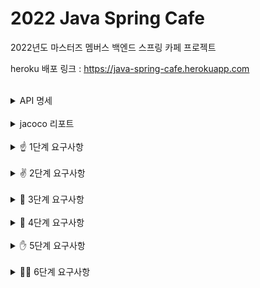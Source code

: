 # 2022 Java Spring Cafe

2022년도 마스터즈 멤버스 백엔드 스프링 카페 프로젝트

heroku 배포 링크 : <https://java-spring-cafe.herokuapp.com>

<br/>
<details>
<summary> API 명세</summary>
<div markdown="1">
<br/>

### User

| user            | URL                 | Method | URL Params       | Data Params                                                     | Success Response                  | Error Response      |
|:----------------|---------------------|--------|------------------|-----------------------------------------------------------------|-----------------------------------|---------------------|
| listUsers       | /users              | GET    |                  |                                                                 | code: 200, view: user/list        |                     |
| showUser        | /users/:userId      | GET    | `userId: string` |                                                                 | code: 200, view: user/profile     | code: 404           |
| formCreateUser  | /users/form         | GET    |                  |                                                                 | code: 200, view: user/form        |                     |
| createUser      | /users              | POST   |                  | `userId: string, password: string, name: string, email: string` | code: 200, redirect: /users       | code: 409 code: 500 |
| formUpdateUser  | /users/:userId/form | GET    | `userId: string` |                                                                 | code: 200, view: user/update_form | code: 404           |
| updateUser      | /users/:userId      | PUT    | `userId: string` | `password: string, name: string, email: string`                 | code: 200, redirect: /users       | code: 404           |

### Article

| article            | URL           | Method | URL Params | Data Params                                       | Success Response         | Error Response      |
|--------------------|---------------|--------|------------|---------------------------------------------------|--------------------------|---------------------|
| formCreateQuestion | /questions    | GET    |            |                                                   | code: 200 view: qna/form |                     |
| createQuestion     | /questions    | POST   |            | `writer: string, title: string, contents: string` | code: 200 redirect: /    | code: 404 code: 500 |
| listQuestions      | /             | GET    |            |                                                   | code: 200 view: qna/list |                     |
| showQuestion       | /articles/:id | GET    | `id: int`  |                                                   | code: 200 view: qna/show | code: 404           |

### Auth

| auth      | URL         | Method | URL Params | Data Params                        | Success Response           | Error Response      |
|-----------|-------------|--------|------------|------------------------------------|----------------------------|---------------------|
| formLogin | /login/form | GET    |            |                                    | code: 200 view: form/login |                     |
| login     | /login      | POST   |            | `userId: string, password: string` | code: 200 redirect: /users | code: 404 code: 409 |
| logout    | /logout     | GET    |            |                                    | code: 200 redirect: /users |                     |

<br/>
</div>
</details>

<br/>
<details>
<summary> jacoco 리포트</summary>
<div markdown="1">
<br/>

### Bundle
    
![image](https://user-images.githubusercontent.com/50660684/158010241-efdcfe5b-989d-405e-9b42-bea4ee6c3362.png)

### Controller
    
![image](https://user-images.githubusercontent.com/50660684/158010292-4e4cbde2-7851-4735-9f7a-abcbfe2d26ee.png)

### Service
    
![image](https://user-images.githubusercontent.com/50660684/158010308-80312217-894f-47f1-839e-d3fd101c903b.png)

### Repository
    
![image](https://user-images.githubusercontent.com/50660684/158010331-f5e1650e-519d-46e6-b0ec-655913fc38d9.png)    
    
<br/>
</div>
</details>

<br/>
<details>
<summary>☝ 1단계 요구사항</summary>
<div markdown="1">
<br/>

## 스프링 카페 1단계 - 회원 가입 및 목록 기능

### 회원가입 기능 구현

- [X] 가입하기 페이지는 static/user/form.html을 사용한다.
- [X] static에 있는 html을 templates로 이동한다.
- [X] 사용자 관리 기능 구현을 담당할 UserController를 추가하고 애노테이션 매핑한다.
    - @Controller 애노테이션 추가
- [X] 회원가입하기 요청(POST 요청)을 처리할 메소드를 추가하고 매핑한다.
    - @PostMapping 추가하고 URL 매핑한다.
- [X] 사용자가 전달한 값을 User 클래스를 생성해 저장한다.
    - 회원가입할 때 전달한 값을 저장할 수 있는 필드를 생성한 후 setter와 getter 메소드를 생성한다.
- [X] 사용자 목록을 관리하는 ArrayList를 생성한 후 앞에서 생성한 User 인스턴스를 ArrayList에 저장한다.
- [X] 사용자 추가를 완료한 후 사용자 목록 페이지("redirect:/users")로 이동한다.

### 회원목록 기능 구현

- [X] 회원목록 페이지는 static/user/list.html을 사용한다.
- [X] static에 있는 html을 templates로 이동한다.
- [X] Controller 클래스는 회원가입하기 과정에서 추가한 UserController를 그대로 사용한다.
- [X] 회원목록 요청(GET 요청)을 처리할 메소드를 추가하고 매핑한다.
  - @GetMapping을 추가하고 URL 매핑한다.
- [X] Model을 메소드의 인자로 받은 후 Model에 사용자 목록을 users라는 이름으로 전달한다.
- [X] 사용자 목록을 user/list.html로 전달하기 위해 메소드 반환 값을 "user/list"로 한다.
- [X] user/list.html 에서 사용자 목록을 출력한다.

### 회원 프로필 정보보기

- [X] 회원 프로필 보기 페이지는 static/user/profile.html을 사용한다.
- [X] static에 있는 html을 templates로 이동한다.
- [X] 앞 단계의 사용자 목록 html인 user/list.html 파일에 닉네임을 클릭하면 프로필 페이지로 이동하도록 한다.
  - html에서 페이지 이동은 <a /> 태그를 이용해 가능하다.
  - "<a href="/users/{{userId}} />" 와 같이 구현한다.
- [X] Controller 클래스는 앞 단계에서 사용한 UserController를 그대로 사용한다.
- [X] 회원프로필 요청(GET 요청)을 처리할 메소드를 추가하고 매핑한다. 
  - @GetMapping을 추가하고 URL 매핑한다. 
  - URL은 "/users/{userId}"와 같이 매핑한다.
- [X] URL을 통해 전달한 사용자 아이디 값은 @PathVariable 애노테이션을 활용해 전달 받을 수 있다. 
- [X] ArrayList에 저장되어 있는 사용자 중 사용자 아이디와 일치하는 User 데이터를 Model에 저장한다.
- [X] user/profile.html 에서는 Controller에서 전달한 User 데이터를 활용해 사용자 정보를 출력한다.

<br/>
</div>
</details>

<br/>
<details>
<summary>✌ 2단계 요구사항</summary>
<div markdown="1">
<br/>

## 스프링 카페 2단계 - 글 쓰기 기능 구현

### 글쓰기

- [X] 게시글 페이지는 static/qna/form.html을 수정해서 사용한다.
- [X] static에 있는 html을 templates로 이동한다.
- [X] 게시글 기능 구현을 담당할 ArticleController를 추가하고 애노테이션 매핑한다.
- [X] 게시글 작성 요청(POST 요청)을 처리할 메소드를 추가하고 매핑한다.
- [X] 사용자가 전달한 값을 Article 클래스를 생성해 저장한다.
- [X] 게시글 목록을 관리하는 ArrayList를 생성한 후 앞에서 생성한 Article 인스턴스를 ArrayList에 저장한다.
- [X] 게시글 추가를 완료한 후 메인 페이지(“redirect:/”)로 이동한다.

### 글 목록 조회하기

- [X] 메인 페이지(요청 URL이 “/”)를 담당하는 Controller의 method에서 게시글 목록을 조회한다.
- [X] 조회한 게시글 목록을 Model에 저장한 후 View에 전달한다. 게시글 목록은 앞의 게시글 작성 단계에서 생성한 ArrayList를 그대로 전달한다.
- [X] View에서 Model을 통해 전달한 게시글 목록을 출력한다.

### 게시글 상세보기

- [X] 게시글 목록(qna/list.html)의 제목을 클릭했을 때 게시글 상세 페이지에 접속할 수 있도록 한다.
- [X] 게시글 상세 페이지 접근 URL은 "/articles/{index}"(예를 들어 첫번째 글은 /articles/1)와 같이 구현한다.
- [X] 게시글 객체에 id 인스턴스 변수를 추가하고 ArrayList에 게시글 객체를 추가할 때 ArrayList.size() + 1을 게시글 객체의 id로 사용한다.
- [X] Controller에 상세 페이지 접근 method를 추가하고 URL은 /articles/{index}로 매핑한다.
- [X] ArrayList에서 index - 1 해당하는 데이터를 조회한 후 Model에 저장해 /qna/show.html에 전달한다.
- [X] /qna/show.html에서는 Controller에서 전달한 데이터를 활용해 html을 생성한다.

### 회원정보 수정 화면

- [X] /user/form.html 파일을 /user/updateForm.html로 복사한 후 수정화면을 생성한다.
- [X] URL 매핑을 할 때 "/users/{id}/form"와 같이 URL을 통해 인자를 전달하는 경우 @PathVariable 애노테이션을 활용해 인자 값을 얻을 수 있다.
- [X] public String updateForm(@PathVariable String id)와 같이 구현 가능하다.
- [X] Controller에서 전달한 값을 입력 폼에서 출력하려면 value를 사용하면 된다.

### 회원정보 수정

- [X] URL 매핑을 할 때 "/users/{id}"와 같이 URL을 통해 인자를 전달하는 경우 @PathVariable 애노테이션을 활용해 인자 값을 얻을 수 있다.
- [X] UserController의 사용자가 수정한 정보를 User 클래스에 저장한다.
- [X] {id}에 해당하는 User를 DB에서 조회한다(UserRepository의 findOne()).
- [X] DB에서 조회한 User 데이터를 새로 입력받은 데이터로 업데이트한다.
- [X] UserRepository의 save() 메소드를 사용해 업데이트한다.

<br/>
</div>
</details>

<br/>
<details>
<summary>🤘 3단계 요구사항</summary>
<div markdown="1">
<br/>

## 스프링 카페 3단계 - DB에 저장하기

- [X] H2 데이터베이스 의존성을 추가하고 연동한다. 
  - ORM은 사용하지 않는다. 
  - Spring JDBC를 사용한다. 
  - DB 저장 및 조회에 필요한 SQL은 직접 작성한다.
- [X] 게시글 데이터 저장하기 
  - Article 클래스를 DB 테이블에 저장할 수 있게 구현한다. 
  - Article 테이블이 적절한 PK를 가지도록 구현한다.
- [X] 게시글 목록 구현하기 
  - 전체 게시글 목록 데이터를 DB에서 조회하도록 구현한다.
- [X] 게시글 상세보기 구현하기 
  - 게시글의 세부 내용을 DB에서 가져오도록 구현한다.
- [X] 사용자 정보 DB에 저장 
  - 회원가입을 통해 등록한 사용자 정보를 DB에 저장한다.
- [X] 배포하기
  - heroku를 사용해서 배포를 진행한다.

<br/>
</div>
</details>

<br/>
<details>
<summary>🖖 4단계 요구사항</summary>
<div markdown="1">
<br/>

## 스프링 카페 4단계 - DB에 저장하기

- [X] 로그인과 로그아웃이 기능이 정상적으로 동작한다.
  - 현재 상태가 로그인 상태이면 상단 메뉴에서 “로그아웃”, “개인정보수정”이 표시되어야 한다.
  - 현재 상테가 로그인 상태가 아니라면 상단 메뉴에서 “로그인”, “회원가입”이 표시되어야 한다.
- [X] Spring MVC에서 메소드의 인자로 HttpSession을 이용해서 로그인을 구현한다.
  - Spring Security와 같은 별도 라이브러리 등은 사용하지 않는다.
  - API가 아닌 템플릿 기반으로 구현한다.
- [X] 로그인한 사용자는 자신의 정보를 수정할 수 있어야 한다.
  - 이름, 이메일만 수정할 수 있으며, 사용자 아이디는 수정할 수 없다.
  - 비밀번호가 일치하는 경우에만 수정 가능하다.
  - 로그인한 사용자와 수정하는 계정의 id가 같은 경우만 수정하도록 한다.
  - 다른 사용자의 정보를 수정하려는 경우 에러 페이지를 만든 후 에러 메시지를 출력한다.
- [X] 권한 체크에 대한 테스트를 위해 2명 이상의 테스트 데이터를 추가한다.

<br/>
</div>
</details>

<br/>
<details>
<summary>✋ 5단계 요구사항</summary>
<div markdown="1">
<br/>

## 스프링 카페 5단계 - 게시글 권한 부여

### 기능 요구 사항

- [X] 로그인하지 않은 사용자는 게시글의 목록만 볼 수 있다.
- [X] 로그인한 사용자만 게시글의 세부내용을 볼 수 있다.
- [X] 로그인한 사용자만 게시글을 작성할 수 있다.
- [X] 로그인한 사용자는 자신의 글을 수정 및 삭제할 수 있다.

### 게시글 작성하기

- [X] 글작성 화면에서 글쓴이 입력 필드를 삭제한다.
- [X] 로그인하지 않은 사용자가 글쓰기 페이지에 접근할 경우 로그인 페이지로 이동한다.

### 게시글 수정하기

- [X] 수정하기 폼 과 수정하기 기능은 로그인 사용자와 글쓴이의 사용자 아이디가 같은 경우에만 가능하다.
- [X] 상황에 따라 "다른 사람의 글을 수정할 수 없다."와 같은 에러 메시지를 출력하는 페이지로 이동하도록 구현한다.

### 게시글 삭제하기

- [X] 삭제하기는 로그인 사용자와 글쓴이의 사용자 아이디가 같은 경우에만 가능하다.
- [X] 상황에 따라 "다른 사람의 글을 삭제할 수 없다."와 같은 에러 메시지를 출력하는 페이지로 이동하도록 구현한다.

<br/>
</div>
</details>


<br/>
<details>
<summary>🚴‍♂️ 6단계 요구사항</summary>
<div markdown="1">
<br/>

## 스프링 카페 6단계 - 게시글 권한 부여

### 기능 요구 사항

- [X] 로그인한 사용자는 게시글 상세보기 화면에서 댓글들을 볼 수 있다.
- [X] 로그인한 사용자는 댓글을 추가할 수 있다.
- [X] 자신이 쓴 댓글에 한해 댓글을 삭제할 수 있다.

### 프로그래밍 요구사항

- [X] Reply 클래스를 추가하고 DB에 저장한다.
- [X] Heroku로 배포를 진행하고 README에 배포 URL을 기술한다.

### 추가 요구 사항

- [ ] 게시글 데이터를 완전히 삭제하는 것이 아니라 데이터의 상태를 삭제 상태(deleted - boolean type)로 변경한다.
- [X] 로그인 사용자와 게시글 작성자가 같은 경우 삭제 가능하다.
- [ ] 댓글이 없는 경우 삭제가 가능하다.
- [ ] 게시글 작성자와 댓글 작성자가 다를 경우 삭제는 불가능하다.
- [ ] (선택) 게시글 작성자와 댓글 작성자가 모두 같은 경우 삭제가 가능하다.
- [ ] (선택) 게시글을 삭제할 때 댓글 또한 삭제해야 하며, 댓글의 삭제 또한 삭제 상태(deleted)를 변경한다.

<br/>
</div>
</details>





